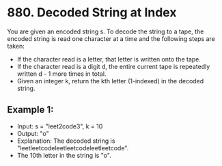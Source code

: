 # 880. Decoded String at Index
You are given an encoded string s. To decode the string to a tape, the encoded string is read one character at a time and the following steps are taken:

- If the character read is a letter, that letter is written onto the tape.
- If the character read is a digit d, the entire current tape is repeatedly written d - 1 more times in total.
- Given an integer k, return the kth letter (1-indexed) in the decoded string.

 

## Example 1:

- Input: s = "leet2code3", k = 10
- Output: "o"
- Explanation: The decoded string is "leetleetcodeleetleetcodeleetleetcode".
- The 10th letter in the string is "o".
